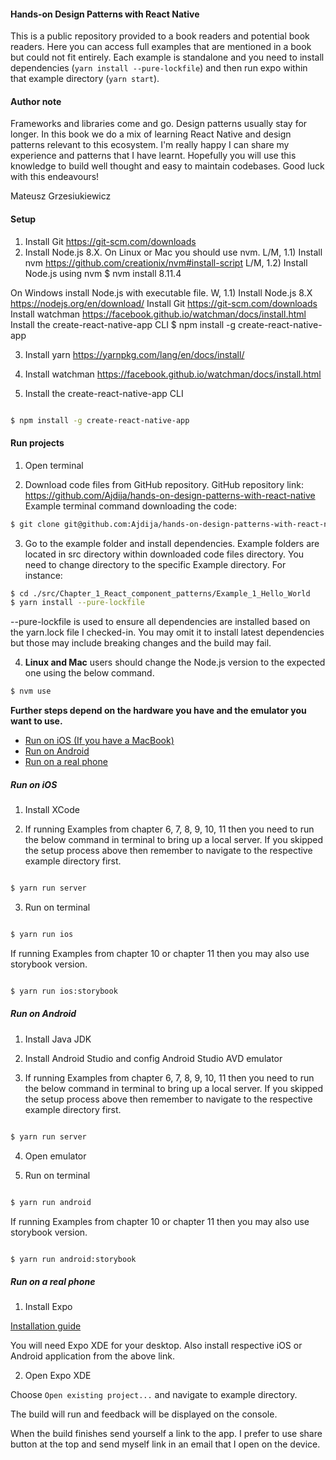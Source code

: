 #### Hands-on Design Patterns with React Native

This is a public repository provided to a book readers and potential book readers. Here you can access full examples that are mentioned in a book but could not fit entirely. Each example is standalone and you need to install dependencies (`yarn install --pure-lockfile`) and then run expo within that example directory (`yarn start`).

#### Author note

Frameworks and libraries come and go. Design patterns usually stay for longer. In this book we do a mix of learning React Native and design patterns relevant to this ecosystem.
I'm really happy I can share my experience and patterns that I have learnt. Hopefully you will use this knowledge to build well thought and easy to maintain codebases.
Good luck with this endeavours!

Mateusz Grzesiukiewicz

#### Setup ####
1. Install Git https://git-scm.com/downloads
2. Install Node.js 8.X.
On Linux or Mac you should use nvm.
L/M, 1.1) Install nvm https://github.com/creationix/nvm#install-script
L/M, 1.2) Install Node.js using nvm $ nvm install 8.11.4

On Windows install Node.js with executable file.
W, 1.1) Install Node.js 8.X https://nodejs.org/en/download/
Install Git https://git-scm.com/downloads
Install watchman https://facebook.github.io/watchman/docs/install.html
Install the create-react-native-app CLI
$ npm install -g create-react-native-app

3. Install yarn https://yarnpkg.com/lang/en/docs/install/﻿

4. Install watchman
https://facebook.github.io/watchman/docs/install.html

5. Install the create-react-native-app CLI

```bash

$ npm install -g create-react-native-app

```

#### Run projects ####

1. Open terminal

2. Download code files from GitHub repository.
GitHub repository link: https://github.com/Ajdija/hands-on-design-patterns-with-react-native
Example terminal command downloading the code:
```bash
$ git clone git@github.com:Ajdija/hands-on-design-patterns-with-react-native.git
```

3. Go to the example folder and install dependencies. Example folders are located in src directory within downloaded code files directory. You need to change directory to the specific Example directory. For instance:
```bash
$ cd ./src/Chapter_1_React_component_patterns/Example_1_Hello_World
$ yarn install --pure-lockfile
```
--pure-lockfile is used to ensure all dependencies are installed based on the yarn.lock file I checked-in. You may omit it to install latest dependencies but those may include breaking changes and the build may fail.

4. **Linux and Mac** users should change the Node.js version to the expected one using the below command.
```bash
$ nvm use
```

**Further steps depend on the hardware you have and the emulator you want to use.**
- [Run on iOS (If you have a MacBook)](https://github.com/Ajdija/hands-on-design-patterns-with-react-native#run-on-ios)
- [Run on Android](https://github.com/Ajdija/hands-on-design-patterns-with-react-native#run-on-android)
- [Run on a real phone](https://github.com/Ajdija/hands-on-design-patterns-with-react-native#run-on-a-real-phone)

##### Run on iOS

1. Install XCode

2. If running Examples from chapter 6, 7, 8, 9, 10, 11 then you need to run the below command in terminal to bring up a local server.
If you skipped the setup process above then remember to navigate to the respective example directory first.
```bash

$ yarn run server

```

3. Run on terminal

```bash

$ yarn run ios

```

If running Examples from chapter 10 or chapter 11 then you may also use storybook version.
```bash

$ yarn run ios:storybook

```

##### Run on Android

1. Install Java JDK

2. Install Android Studio and config Android Studio AVD emulator


3. If running Examples from chapter 6, 7, 8, 9, 10, 11 then you need to run the below command in terminal to bring up a local server.
If you skipped the setup process above then remember to navigate to the respective example directory first.
```bash

$ yarn run server

```

4. Open emulator

5. Run on terminal

```bash

$ yarn run android

```

If running Examples from chapter 10 or chapter 11 then you may also use storybook version.
```bash

$ yarn run android:storybook

```

##### Run on a real phone

1. Install Expo

[Installation guide](https://docs.expo.io/versions/latest/introduction/installation)

You will need Expo XDE for your desktop. Also install respective iOS or Android application from the above link.

2. Open Expo XDE

Choose `Open existing project...` and navigate to example directory.

The build will run and feedback will be displayed on the console.

When the build finishes send yourself a link to the app. I prefer to use share button at the top and send myself link in an email that I open on the device.
